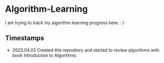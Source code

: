 # Algorithm-Learning
I am trying to track my algorithm learning progress here. : )

## Timestamps

- 2023.04.03 Created this repository and started to review algorithms with book Introduction to Algorithms
